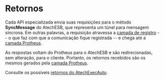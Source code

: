 # Retornos

Cada API especializada envia suas requisições para o método **SyncMessage** do AtechESB, que representa um túnel para mensagem síncrona.
Em outras palavras, a requisição atravessa a [camada de registro](https://automatech.stoplight.io/docs/AtechESB) -- o que faz com que a comunicação fique registrada -- e chega até a [camada Protheus](https://automatech.stoplight.io/docs/AtechExecAuto).

As respostas voltam do Protheus para o AtechESB e são redirecionadas, sem alteração, para o cliente. Portanto, os retornos recebidos são os mesmos gerados pela [camada Protheus](https://automatech.stoplight.io/docs/AtechExecAuto).

Consulte os possíveis [retornos do AtechExecAuto](https://automatech.stoplight.io/docs/AtechExecAuto/docs/Retornos.md).